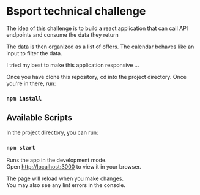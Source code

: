 # Bsport technical challenge
The idea of this challenge is to build a react application that can call API endpoints and consume
the data they return

The data is then organized as a list of offers. 
The calendar behaves like an input to filter the data. 

I tried my best to make this application responsive ... 

Once you have clone this repository, cd into the project directory.
Once you're in there, run:

### `npm install`

## Available Scripts

In the project directory, you can run:

### `npm start`

Runs the app in the development mode.\
Open [http://localhost:3000](http://localhost:3000) to view it in your browser.

The page will reload when you make changes.\
You may also see any lint errors in the console.

